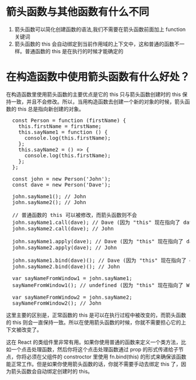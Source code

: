 箭头函数与其他函数有什么不同
===

1. 箭头函数可以简化创建函数的语法,我们不需要在箭头函数前面加上 function 关键词
2. 箭头函数的 this 会自动绑定到当前作用域的上下文中，这和普通的函数不一样。普通函数的 this 是在执行的时候才能确定的

在构造函数中使用箭头函数有什么好处？
=====

在构造函数里使用箭头函数的主要优点是它的 this 只与箭头函数创建时的 this 保持一致，并且不会修改。所以，当用构造函数去创建一个新的对象的时候，箭头函数的 this 总是指向新创建的对象。

<pre>
  const Person = function (firstName) {
    this.firstName = firstName;
    this.sayName1 = function () {
      console.log(this.firstName);
    };
    this.sayName2 = () => {
      console.log(this.firstName);
    };
  };

  const john = new Person('John');
  const dave = new Person('Dave');

  john.sayName1(); // John
  john.sayName2(); // John

  // 普通函数的 this 可以被修改，而箭头函数则不会
  john.sayName1.call(dave); // Dave (因为 "this" 现在指向了 dave 对象)
  john.sayName2.call(dave); // John

  john.sayName1.apply(dave); // Dave (因为 "this" 现在指向了 dave 对象)
  john.sayName2.apply(dave); // John

  john.sayName1.bind(dave)(); // Dave (因为 "this" 现在指向了 dave 对象)
  john.sayName2.bind(dave)(); // John

  var sayNameFromWindow1 = john.sayName1;
  sayNameFromWindow1(); // undefined (因为 "this" 现在指向了 Window 对象)

  var sayNameFromWindow2 = john.sayName2;
  sayNameFromWindow2(); // John
</pre>

这里主要的区别是，正常函数的 this 是可以在执行过程中被改变的，而箭头函数的 this 则会一直保持一致。所以在使用箭头函数的时候，你就不需要担心它的上下文被改变了。

这在 React 的类组件里非常有用。如果你使用普通的函数来定义一个类方法，比如一个点击处理函数，然后你将这个点击处理函数通过 prop 的形式传递给子节点，你将必须在父组件的 constroctor 里使用 fn.bind(this) 的形式来确保该函数能正常工作。但是如果你使用箭头函数的话，你就不需要手动去绑定 this 了，因为箭头函数会自动绑定创建时的 this。
